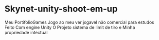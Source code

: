 # Skynet-unity-shoot-em-up
Meu PortifolioGames
 Jogo ao meu ver jogavel não comercial
 para estudos
  Feito Com engine Unity
   O Projeto sistema  de   limit   de tiro   e Minha propriedade intectual
